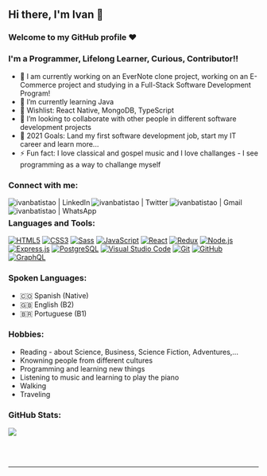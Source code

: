 ## Hi there, I'm Ivan 👋

### Welcome to my GitHub profile ❤️

### I'm a Programmer, Lifelong Learner, Curious, Contributor!!

- 🔭 I am currently working on an EverNote clone project, working on an E-Commerce project and studying in a Full-Stack Software Development Program!
- 🌱 I’m currently learning Java
- 💌 Wishlist: React Native, MongoDB, TypeScript
- 👯 I’m looking to collaborate with other people in different software development projects
- 🥅 2021 Goals: Land my first software development job, start my IT career and learn more...
- ⚡ Fun fact: I love classical and gospel music and I love challanges - I see programming as a way to challange myself

### Connect with me:

[<img align="left" alt="ivanbatistao | LinkedIn" src="https://img.shields.io/badge/LinkedIn-0077B5?style=for-the-badge&logo=linkedin&logoColor=white" />](https://www.linkedin.com/in/ivanbatistao/)
[<img align="left" alt="ivanbatistao | Twitter" src="https://img.shields.io/badge/Twitter-1DA1F2?style=for-the-badge&logo=twitter&logoColor=white" />](https://twitter.com/ivanbatistao)
[<img align="left" alt="ivanbatistao | Gmail" src="https://img.shields.io/badge/Gmail-D14836?style=for-the-badge&logo=gmail&logoColor=white" />](mailto:batistaochoaivan@gmail.com)
[<img align="left" alt="ivanbatistao | WhatsApp" src="https://img.shields.io/badge/WhatsApp-25D366?style=for-the-badge&logo=whatsapp&logoColor=white" />](https://api.whatsapp.com/send?phone=573012225765&text=Hi!%20I%27m%20%3Cyour%20name%3E%20%F0%9F%91%8B.%20I%27m%20writing%20to%20you%20because...)

<br />

### Languages and Tools:
<p align="left">
    <a href="#"><img alt="HTML5" src="https://img.shields.io/badge/HTML5-E34F26?style=for-the-badge&logo=html5&logoColor=white" /></a>
    <a href="#"><img alt="CSS3" src="https://img.shields.io/badge/CSS3-1572B6?style=for-the-badge&logo=css3&logoColor=white" /></a>
    <a href="#"><img alt="Sass" src="https://img.shields.io/badge/Sass-CC6699?style=for-the-badge&logo=sass&logoColor=white" /></a>
    <a href="#"><img alt="JavaScript" src="https://img.shields.io/badge/JavaScript-F7DF1E?style=for-the-badge&logo=javascript&logoColor=black" /></a>
    <a href="#"><img alt="React" src="https://img.shields.io/badge/React-20232A?style=for-the-badge&logo=react&logoColor=61DAFB" /></a>
    <a href="#"><img alt="Redux" src="https://img.shields.io/badge/Redux-593D88?style=for-the-badge&logo=redux&logoColor=white" /></a>
    <a href="#"><img alt="Node.js" src="https://img.shields.io/badge/Node.js-43853D?style=for-the-badge&logo=node.js&logoColor=white" /></a>
    <a href="#"><img alt="Express.js" src="https://img.shields.io/badge/Express.js-000000?style=for-the-badge&logo=express&logoColor=white" /></a>
    <a href="#"><img alt="PostgreSQL" src="https://img.shields.io/badge/PostgreSQL-316192?style=for-the-badge&logo=postgresql&logoColor=white" /></a>
    <a href="#"><img alt="Visual Studio Code" src="https://img.shields.io/badge/Visual_Studio_Code-0078D4?style=for-the-badge&logo=visual%20studio%20code&logoColor=white" /></a>
    <a href="#"><img alt="Git" src="https://img.shields.io/badge/Git-F05032?style=for-the-badge&logo=git&logoColor=white" /></a>
    <a href="#"><img alt="GitHub" src="https://img.shields.io/badge/GitHub-100000?style=for-the-badge&logo=github&logoColor=white" /></a>
    <a href="#"><img alt="GraphQL" src="https://img.shields.io/badge/GraphQl-E10098?style=for-the-badge&logo=graphql&logoColor=white" /></a>
</p>


### Spoken Languages:
- 🇨🇴 Spanish (Native)
- 🇬🇧 English (B2) 
- 🇧🇷 Portuguese (B1) 

### Hobbies:
- Reading - about Science, Business, Science Fiction, Adventures,...
- Knowning people from different cultures
- Programming and learning new things
- Listening to music and learning to play the piano
- Walking
- Traveling

### GitHub Stats:
![](https://github-readme-stats.vercel.app/api?username=ivanbatistao&show_icons=true&theme=algolia&count_private=trueg)

<br />
<br />

---
